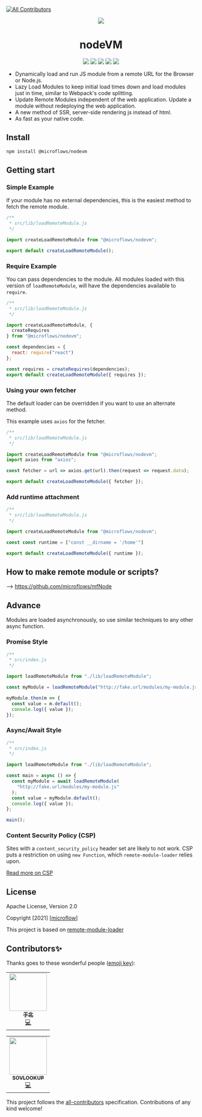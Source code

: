 
<!-- ALL-CONTRIBUTORS-BADGE:START - Do not remove or modify this section -->
[![All Contributors](https://img.shields.io/badge/all_contributors-1-orange.svg?style=flat-square)](#contributors-)
<!-- ALL-CONTRIBUTORS-BADGE:END -->
<div align="center">
<img src="https://raw.githubusercontent.com/Paciolan/remote-module-loader/master/media/logo-small.png"/>
<h1>nodeVM</h1>

<a href="https://img.shields.io/badge/coverage-100%25-brightgreen.svg"><img src="https://img.shields.io/badge/coverage-100%25-brightgreen.svg"/></a>
<a href="https://github.com/microflows/nodeVM/blob/master/LICENSE.txt"><img src="https://img.shields.io/github/license/microflows/nodeVM?color=379c9c&style=flat-square"/></a>
<a href="https://github.com/microflows/nodeVM/stargazers"><img src="https://img.shields.io/github/stars/microflows/nodeVM?color=379c9c&style=flat-square"/></a>
<a href="https://discord.com/invite/wGSABhbCzN"><img src="https://img.shields.io/discord/813599680713457665?label=chat&logo=discord&color=379c9c&style=flat-square"/></a>
<a href="https://packagephobia.now.sh/badge?p=@microflows/nodevm"><img src="https://packagephobia.now.sh/badge?p=@microflows/nodevm"/></a>
</div>


 - Dynamically load and run JS module from a remote URL for the Browser or Node.js.
 - Lazy Load Modules to keep initial load times down and load modules just in time, similar to Webpack's code splitting.
 - Update Remote Modules independent of the web application. Update a module without redeploying the web application.
 - A new method of SSR, server-side rendering js instead of html.
 - As fast as your native code.

## Install

```bash
npm install @microflows/nodevm
```

## Getting start

### Simple Example

If your module has no external dependencies, this is the easiest method to fetch the remote module.

```javascript
/**
 * src/lib/loadRemoteModule.js
 */

import createLoadRemoteModule from "@microflows/nodevm";

export default createLoadRemoteModule();
```

### Require Example

You can pass dependencies to the module. All modules loaded with this version of `loadRemoteModule`, will have the dependencies available to `require`.

```javascript
/**
 * src/lib/loadRemoteModule.js
 */

import createLoadRemoteModule, {
  createRequires
} from "@microflows/nodevm";

const dependencies = {
  react: require("react")
};

const requires = createRequires(dependencies);
export default createLoadRemoteModule({ requires });
```

### Using your own fetcher

The default loader can be overridden if you want to use an alternate method.

This example uses `axios` for the fetcher.

```javascript
/**
 * src/lib/loadRemoteModule.js
 */

import createLoadRemoteModule from "@microflows/nodevm";
import axios from "axios";

const fetcher = url => axios.get(url).then(request => request.data);

export default createLoadRemoteModule({ fetcher });
```

### Add runtime attachment

```javascript
/**
 * src/lib/loadRemoteModule.js
 */

import createLoadRemoteModule from "@microflows/nodevm";

const const runtime = ["const __dirname = '/home'"]

export default createLoadRemoteModule({ runtime });
```

## How to make remote module or scripts?

--> https://github.com/microflows/mfNode


## Advance

Modules are loaded asynchronously, so use similar techniques to any other async function.

### Promise Style

```javascript
/**
 * src/index.js
 */

import loadRemoteModule from "./lib/loadRemoteModule";

const myModule = loadRemoteModule("http://fake.url/modules/my-module.js");

myModule.then(m => {
  const value = m.default();
  console.log({ value });
});
```

### Async/Await Style

```javascript
/**
 * src/index.js
 */

import loadRemoteModule from "./lib/loadRemoteModule";

const main = async () => {
  const myModule = await loadRemoteModule(
    "http://fake.url/modules/my-module.js"
  );
  const value = myModule.default();
  console.log({ value });
};

main();
```


### Content Security Policy (CSP)

Sites with a `content_security_policy` header set are likely to not work. CSP puts a restriction on using `new Function`, which `remote-module-loader` relies upon.

[Read more on CSP](https://developer.chrome.com/extensions/contentSecurityPolicy)


## License
Apache License, Version 2.0

Copyright [2021] [[microflow](https://github.com/microflows/)]

This project is based on [remote-module-loader](https://github.com/Paciolan/remote-module-loader)

## Contributors✨

Thanks goes to these wonderful people ([emoji key](https://allcontributors.org/docs/en/emoji-key)):
<!-- ALL-CONTRIBUTORS-LIST:START - Do not remove or modify this section -->
<!-- prettier-ignore-start -->
<!-- markdownlint-disable -->
<table>
  <tr>
    <td align="center"><a href="https://github.com/SOVLOOKUP"><img src="https://avatars.githubusercontent.com/u/53158137?v=4?s=100" width="100px;" alt=""/><br /><sub><b>于北</b></sub></a><br /><a href="https://github.com/microflows/nodeVM/commits?author=SOVLOOKUP" title="Code">💻</a></td>
  </tr>
</table>

<!-- markdownlint-restore -->
<!-- prettier-ignore-end -->

<!-- ALL-CONTRIBUTORS-LIST:END -->

<!-- ALL-CONTRIBUTORS-LIST:START - Do not remove or modify this section -->
<!-- prettier-ignore-start -->
<!-- markdownlint-disable -->

<!-- ALL-CONTRIBUTORS-LIST:START - Do not remove or modify this section -->
<!-- prettier-ignore-start -->
<!-- markdownlint-disable -->
<table>
  <tr>
    <td align="center"><a href="https://github.com/SOVLOOKUP"><img src="https://avatars.githubusercontent.com/u/53158137?v=4?s=100" width="100px;" alt=""/><br /><sub><b>SOVLOOKUP</b></sub></a><br /><a href="https://github.com/Budibase/budibase/commits?author=SOVLOOKUP" title="Code">💻</a></td>
  </tr>
</table>

<!-- markdownlint-restore -->
<!-- prettier-ignore-end -->

<!-- ALL-CONTRIBUTORS-LIST:END -->

This project follows the [all-contributors](https://github.com/all-contributors/all-contributors) specification. Contributions of any kind welcome!
